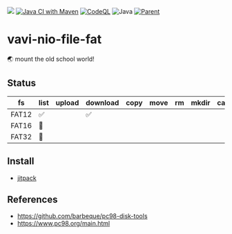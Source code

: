 [![](https://jitpack.io/v/umjammer/vavi-nio-file-fat.svg)](https://jitpack.io/#umjammer/vavi-nio-file-fat)
[![Java CI with Maven](https://github.com/umjammer/vavi-nio-file-fat/actions/workflows/maven.yml/badge.svg)](https://github.com/umjammer/vavi-nio-file-fat/actions)
[![CodeQL](https://github.com/umjammer/vavi-nio-file-fat/actions/workflows/codeql.yml/badge.svg)](https://github.com/umjammer/vavi-nio-file-fat/actions/workflows/codeql.yml)
![Java](https://img.shields.io/badge/Java-8-b07219)
[![Parent](https://img.shields.io/badge/Parent-vavi--apps--fuse-pink)](https://github.com/umjammer/vavi-apps-fuse)

# vavi-nio-file-fat

🌏 mount the old school world!

## Status

| fs       | list | upload | download | copy | move | rm | mkdir | cache |
|----------|------|--------|----------|------|------|----|-------|-------|
| FAT12    | ✅   |        | ✅       |      |   |  |    |    |
| FAT16    | 🚧   |        |          |      |   |  |    |    |
| FAT32    | 🚧   |        |          |      |   |  |    |    |

## Install

 * [jitpack](https://jitpack.io/#umjammer/vavi-nio-file-fat)

## References

 * https://github.com/barbeque/pc98-disk-tools
 * https://www.pc98.org/main.html